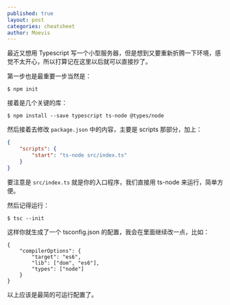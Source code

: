 ```yaml
---
published: true
layout: post
categories: cheatsheet
author: Moevis
---
```

最近又想用 Typescript 写一个小型服务器，但是想到又要重新折腾一下环境，感觉不太开心，所以打算记在这里以后就可以直接抄了。

第一步也是最重要一步当然是：

```shell
$ npm init
```

接着是几个关键的库：

```shell
$ npm install --save typescript ts-node @types/node
```

然后接着去修改 `package.json` 中的内容，主要是 scripts 那部分，加上：

```json
{
	"scripts": {
    	"start": "ts-node src/index.ts"
    }
}
```

要注意是 `src/index.ts` 就是你的入口程序，我们直接用 ts-node 来运行，简单方便。

然后记得运行：

```shell
$ tsc --init
```

这样你就生成了一个 tsconfig.json 的配置，我会在里面继续改一点，比如：

```shell
{
	"compilerOptions": {
    	"target": "es6",
        "lib": ["dom", "es6"],
        "types": ["node"]
    }
}
```

以上应该是最简的可运行配置了。
